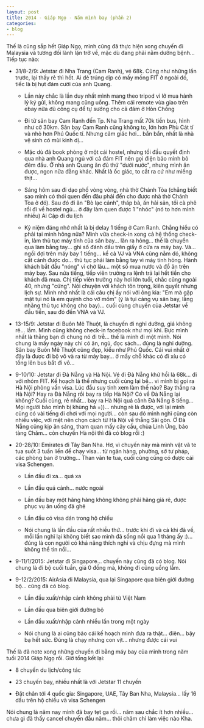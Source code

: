 ```yaml
---
layout: post
title: 2014 - Giáp Ngọ - Năm mình bay (phần 2)
categories:
- blog
---
```


Thế là cũng sắp hết Giáp Ngọ, mình cũng đã thực hiện xong chuyến đi Malaysia và tương đối lành lặn trở về, mặc dù đang phải nằm dưỡng bệnh... Tiếp tục nào:

- 31/8-2/9: Jetstar đi Nha Trang (Cam Ranh), vé 68k. Cũng như những lần trước, lại thấy rẻ thì hốt. Ai dè trúng dịp có mấy mống FIT ở ngoài đó, tiếc là bị hụt đám cưới của anh Quang. 
  
  + Lần này chắc là lần duy nhất mình mang theo tripod vì lỡ mua hành lý ký gửi, không mang cũng uổng. Thêm cái remote vừa giao trên ebay nữa đủ công cụ để tự sướng cho cả đám ở Hòn Chồng

  + Đi từ sân bay Cam Ranh đến Tp. Nha Trang mất 70k tiền bus, hình như cỡ 30km. Sân bay Cam Ranh cũng không to, lớn hơn Phù Cát tí và nhỏ hơn Phú Quốc tí. Nhưng cảm giác hơi... bẩn bẩn, nhất là nhà vệ sinh có mùi kinh dị...

  + Mặc dù đã book phòng ở một cái hostel, nhưng tối đầu quyết định qua nhà anh Quang ngủ với cả đám FIT nên gọi điện bảo mình bỏ đêm đầu. Ở nhà anh Quang ăn đủ thứ "dưới nước", nhưng mình ăn được, ngon nữa đằng khác. Nhất là ốc giác, to cắt ra cứ như miếng thịt...

  + Sáng hôm sau đi dạo phố vòng vòng, nhà thờ Chánh Tòa (chẳng biết sao mình có thói quen đến đâu phải đến cho được nhà thờ Chánh Tòa ở đó). Sau đó đi ăn "Bò lạc cảnh", tháp bà, ăn hải sản, tối cà phê rồi đi về hostel ngủ... ở đây làm quen được 1 "nhóc" (nó to hơn mình nhiều) Ai Cập đi du lịch

  + Kỷ niệm đáng nhớ nhất là bị delay 1 tiếng ở Cam Ranh. Chẳng hiểu có phải tại mình hông nữa? Mình vừa check-in xong cả hệ thống check-in, làm thủ tục máy tính của sân bay... lăn ra hỏng... thế là chuyển qua làm bằng tay... ghi số đánh dấu trên giấy ở cửa ra máy bay. Và... ngồi đợi trên máy bay 1 tiếng... kể cả VJ và VNA cũng nằm đó, không cất cánh được do... thủ tục phải làm bằng tay vì máy tính hỏng. Hành khách bắt đầu "nóng" vì chờ lâu... một số mua nước và đồ ăn trên máy bay. Sau nửa tiếng, tiếp viên trưởng ra lệnh trả lại hết tiền cho khách đã mua. Chị tiếp viên trưởng này hơi lớn tuổi, chắc cũng ngoài 40, nhưng "cứng". Nói chuyện với khách tôn trọng, kiên quyết nhưng lịch sự. Mình nhớ nhất là cái câu chị ấy nói với ông kia: "Em mà gặp mặt tụi nó là em quýnh cho vỡ mồm" (ý là tụi cảng vụ sân bay, lằng nhằng thủ tục không cho bay)... cuối cùng chuyến của Jetstar về đầu tiền, sau đó đến VNA và VJ.

- 13-15/9: Jetstar đi Buôn Mê Thuột, là chuyến đi nghỉ dưỡng, giá không rẻ... lắm. Mình cũng không check-in facebook như mọi khi. Bực mình nhất là thằng bạn đi chung nó đi trễ... thế là mình đi một mình. Nói chung là mấy ngày này chỉ có ăn, ngủ, đọc sách... đúng là nghỉ dưỡng. Sân bay Buôn Mê Thuột cũng đẹp, kiểu như Phú Quốc. Cái vui nhất ở đây là được đi bộ vô và ra từ máy bay... ở mấy chỗ khác có đi xíu có tống lên bus bắt đi vô...

- 9-10/10: Jetstar đi Đà Nẵng và Hà Nội. Vé đi Đà Nẵng khứ hồi là 68k... đi với nhóm FIT. Kế hoạch là thế nhưng cuối cùng lại bể... vì mình bị gọi ra Hà Nội phỏng vấn visa. Lúc đầu suy tính xem làm thế nào? Bay thẳng ra Hà Nội? Hay ra Đà Nẵng rồi bay ra tiếp Hà Nội? Có về Đà Nẵng lại không? Cuối cùng, rẻ nhất... bay ra Hà Nội quá cảnh Đà Nẵng 8 tiếng... Mọi người bảo mình bị khùng hả =))... nhưng rẻ là được, với lại mình cũng có vài tiếng đi chơi với mọi người... còn sau đó mình nghĩ cũng còn nhiều việc, với mệt nên chọn cách từ Hà Nội về thẳng Sài gòn. Ờ Đà Nẵng cũng kịp ăn sáng, tham quan mấy cây cầu, chùa Linh Ứng, bảo tàng Chăm... còn chuyến Hà nội thì đã có blog rồi :)

- 20-28/10: Emirates đi Tây Ban Nha. Hơ, vì chuyến này mà mình vật vã te tua suốt 3 tuần liền để chạy visa... từ ngân hàng, phường, sở tư pháp, các phòng ban ở trường... Than vãn te tua, cuối cùng cũng có được cái visa Schengen. 

  + Lần đầu đi xa... quá xa

  + Lần đầu quá cảnh... nước ngoài

  + Lần đầu bay một hãng hàng không không phải hãng giá rẻ, được phục vụ ăn uống đã ghê

  + Lần đầu có visa dán trong hộ chiếu

  + Nói chung là lần đầu của rất nhiều thứ... trước khi đi và cả khi đã về, mỗi lần nghĩ lại không biết sao mình đã sống nổi qua 1 tháng ấy :)... đúng là con người có khả năng thích nghi và chịu đựng mà mình không thể tin nổi...

- 9-11/1/2015: Jetstar đi Singapore... chuyến này cũng đã có blog. Nói chung là đi bộ cuối tuần, giá 0 đồng mà, không đi cũng uổng lắm.

- 9-12/2/2015: AirAsia đi Malaysia, qua lại Singapore qua biên giới đường bộ... cũng đã có blog.

  + Lần đầu xuất/nhập cảnh không phải từ Việt Nam

  + Lần đầu qua biên giới đường bộ

  + Lần đầu xuất/nhập cảnh nhiều lần trong một ngày

  + Nói chung là ai cũng bảo cái kế hoạch mình đưa ra thật... điên... bậy bạ hết sức. Đúng là chạy nhưng con vịt... nhưng được cái vui

Thế là đã note xong những chuyến đi bằng máy bay của mình trong năm tuổi 2014 Giáp Ngọ rồi. Giờ tổng kết lại:

  + 8 chuyến du lịch/công tác

  + 23 chuyến bay, nhiều nhất là với Jetstar 11 chuyến

  + Đặt chân tới 4 quốc gia: Singapore, UAE, Tây Ban Nha, Malaysia... lấy 16 dấu trên hộ chiếu và visa Schengen

Nói chung là năm nay mình đã bay tẹt ga rồi... năm sau chắc ít hơn nhiều... chưa gì đã thấy cancel chuyến đầu năm... thôi chăm chỉ làm việc nào Kha.
